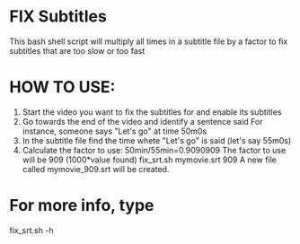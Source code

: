 # FIX Subtitles

 This bash shell script will multiply all times in a subtitle file by a factor
 to fix subtitles that are too slow or too fast

# HOW TO USE:
 1) Start the video you want to fix the subtitles for and enable its subtitles
 2) Go towards the end of the video and identify a sentence said
    For instance, someone says "Let's go" at time 50m0s
 3) In the subtitle file find the time whete "Let's go" is said (let's say 55m0s)
 4) Calculate the factor to use:
    50min/55min=0.9090909
    The factor to use will be 909  (1000*value found)
    fix_srt.sh  mymovie.srt  909
    A new file called mymovie_909.srt will be created.

# For more info, type 
  fix_srt.sh -h
